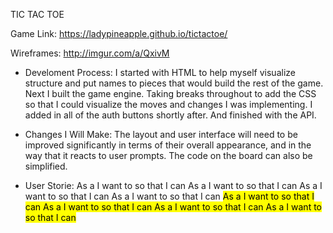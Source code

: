 TIC TAC TOE

Game Link:
https://ladypineapple.github.io/tictactoe/

Wireframes:
http://imgur.com/a/QxivM

-   Develoment Process:
I started with HTML to help myself visualize structure and put names to pieces that would build the rest of the game. Next I built the game engine. Taking breaks throughout to add the CSS so that I could visualize the moves and changes I was implementing. I added in all of the auth buttons shortly after. And finished with the API.

-   Changes I Will Make:
The layout and user interface will need to be improved significantly in terms of their overall appearance, and in the way that it reacts to user prompts. The code on the board can also be simplified.


-   User Storie:
As a <new user> I want to <register> so that I can <log in>
As a <registered user> I want to <log in> so that I can <start a game>
As a <registered user> I want to <open a game> so that I can <make a move>
As a <registered user> I want to <start a game> so that I can <mark the board x>
As a <registered user> I want to <accept a game invite> so that I can <take my turn as o>
As a <registered user> I want to <clear the board> so that I can <play a new game>
As a <registered user> I want to <view my profile> so that I can <see my games>
As a <registered user> I want to <change my password> so that I can <log in>
